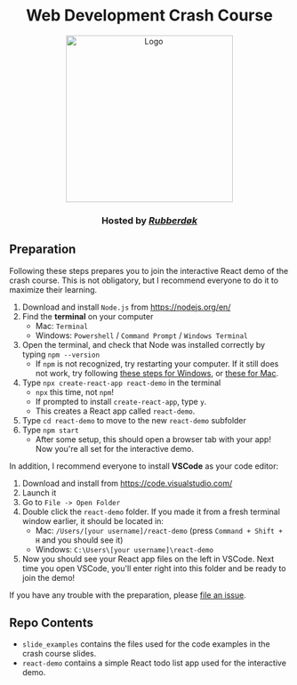 <h1 align="center">Web Development Crash Course</h1>
<p align="center">
  <a href="https://github.com/rubberdok">
    <img
      alt="Logo"
      title="Rubberdøk"
      width="300"
      src="https://raw.githubusercontent.com/rubberdok/indok-web/a7879ae8721dd9d4acddeabb45decefee3273083/rubberdok_logo.svg"
    >
  </a>
</p>
<h3 align="center">
  Hosted by <a href="https://github.com/rubberdok"><em>Rubberdøk</em></a>
</h3>

## Preparation

Following these steps prepares you to join the interactive React demo of the crash course. This is not obligatory, but I recommend everyone to do it to maximize their learning.

1. Download and install `Node.js` from https://nodejs.org/en/
2. Find the **terminal** on your computer
   - Mac: `Terminal`
   - Windows: `Powershell` / `Command Prompt` / `Windows Terminal`
3. Open the terminal, and check that Node was installed correctly by typing `npm --version`
   - If `npm` is not recognized, try restarting your computer. If it still does not work, try following [these steps for Windows](https://dev.to/supritha/npm-is-not-recognized-as-internal-or-external-command-solution-o1n), or [these for Mac](https://medium.com/@hayasnc/how-to-install-nodejs-and-npm-on-mac-using-homebrew-b33780287d8f).
4. Type `npx create-react-app react-demo` in the terminal
   - `npx` this time, not `npm`!
   - If prompted to install `create-react-app`, type `y`.
   - This creates a React app called `react-demo`.
5. Type `cd react-demo` to move to the new `react-demo` subfolder
6. Type `npm start`
   - After some setup, this should open a browser tab with your app! Now you're all set for the interactive demo.

In addition, I recommend everyone to install **VSCode** as your code editor:

1. Download and install from https://code.visualstudio.com/
2. Launch it
3. Go to `File -> Open Folder`
4. Double click the `react-demo` folder. If you made it from a fresh terminal window earlier, it should be located in:
   - Mac: `/Users/[your username]/react-demo` (press `Command + Shift + H` and you should see it)
   - Windows: `C:\Users\[your username]\react-demo`
5. Now you should see your React app files on the left in VSCode. Next time you open VSCode, you'll enter right into this folder and be ready to join the demo!

If you have any trouble with the preparation, please [file an issue](https://github.com/rubberdok/webdev-demo/issues/new).

## Repo Contents

- `slide_examples` contains the files used for the code examples in the crash course slides.
- `react-demo` contains a simple React todo list app used for the interactive demo.
